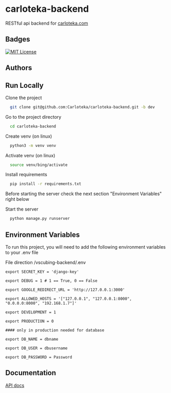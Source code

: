 
# carloteka-backend

RESTful api backend for [carloteka.com](https://carloteka.com)

## Badges

[![MIT License](https://img.shields.io/badge/License-MIT-green.svg)](https://choosealicense.com/licenses/mit/)


## Authors


## Run Locally

Clone the project

```bash
  git clone git@github.com:Carloteka/carloteka-backend.git -b dev
```

Go to the project directory

```bash
  cd carloteka-backend
```

Create venv (on linux)

```bash
  python3 -m venv venv
```

Activate venv (on linux)

```bash
  source venv/bing/activate
```

Install requirements

```bash
  pip install -r requirements.txt
```
Before starting the server check the next section "Environment Variables" right below

Start the server

```bash
  python manage.py runserver
```
## Environment Variables

To run this project, you will need to add the following environment variables to your .env file 

File direction /vscubing-backend/.env

```
export SECRET_KEY = 'django-key'

export DEBUG = 1 # 1 == True, 0 == False

export GOOGLE_REDIRECT_URL = 'http://127.0.0.1:3000'

export ALLOWED_HOSTS = '["127.0.0.1", "127.0.0.1:8000", "0.0.0.0:8000", "192.168.1.7"]'

export DEVELOPMENT = 1

export PRODUCTION = 0

#### only in production needed for database

export DB_NAME = dbname

export DB_USER = dbusername

export DB_PASSWORD = Password

```
## Documentation

[API docs](/docs/api/README.md)

